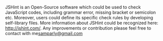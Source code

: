 JSHint is an Open-Source software which could be used to check JavaScript codes, including grammar error, missing bracket or semicolon etc. Moreover, users could define its specific check rules by developing self-library files.
More information about JSHint could be recognized here: http://jshint.com/.
Any improvements or contribution please feel free to contact with me<samparly@gmail.com>